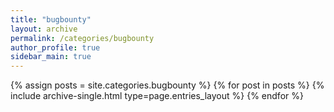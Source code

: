 ```yaml
---
title: "bugbounty"
layout: archive
permalink: /categories/bugbounty
author_profile: true
sidebar_main: true
---
```


{% assign posts = site.categories.bugbounty %}
{% for post in posts %} {% include archive-single.html type=page.entries_layout %} {% endfor %}


